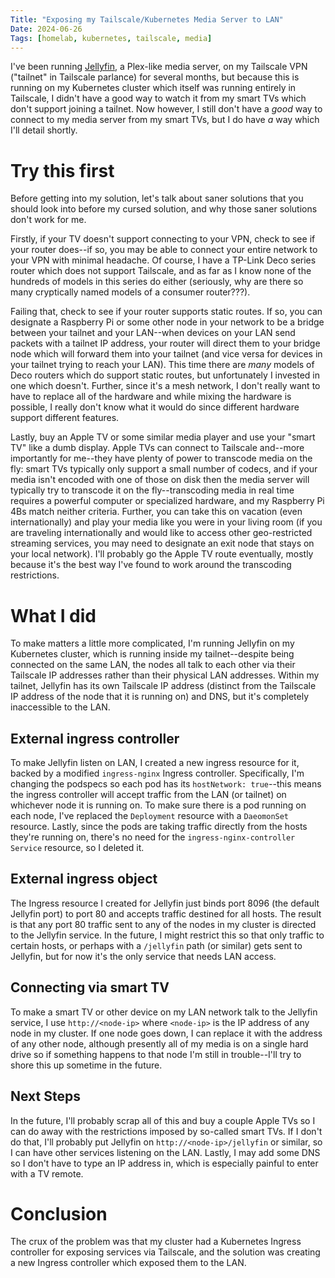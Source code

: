 ```yaml
---
Title: "Exposing my Tailscale/Kubernetes Media Server to LAN"
Date: 2024-06-26
Tags: [homelab, kubernetes, tailscale, media]
---
```


I've been running [Jellyfin](https://jellyfin.org), a Plex-like media server, on
my Tailscale VPN ("tailnet" in Tailscale parlance) for several months, but
because this is running on my Kubernetes cluster which itself was running
entirely in Tailscale, I didn't have a good way to watch it from my smart TVs
which don't support joining a tailnet. Now however, I still don't have a _good_
way to connect to my media server from my smart TVs, but I do have _a_ way which
I'll detail shortly.

<!-- more -->

# Try this first

Before getting into my solution, let's talk about saner solutions that you
should look into before my cursed solution, and why those saner solutions don't
work for me.

Firstly, if your TV doesn't support connecting to your VPN, check to see if your
router does--if so, you may be able to connect your entire network to your VPN
with minimal headache. Of course, I have a TP-Link Deco series router which does
not support Tailscale, and as far as I know none of the hundreds of models in
this series do either (seriously, why are there so many cryptically named models
of a consumer router???).

Failing that, check to see if your router supports static routes. If so, you can
designate a Raspberry Pi or some other node in your network to be a bridge
between your tailnet and your LAN--when devices on your LAN send packets with a
tailnet IP address, your router will direct them to your bridge node which will
forward them into your tailnet (and vice versa for devices in your tailnet
trying to reach your LAN). This time there are _many_ models of Deco routers
which do support static routes, but unfortunately I invested in one which
doesn't. Further, since it's a mesh network, I don't really want to have to
replace all of the hardware and while mixing the hardware is possible, I really
don't know what it would do since different hardware support different features.

Lastly, buy an Apple TV or some similar media player and use your "smart TV"
like a dumb display. Apple TVs can connect to Tailscale and--more importantly
for me--they have plenty of power to transcode media on the fly: smart TVs
typically only support a small number of codecs, and if your media isn't encoded
with one of those on disk then the media server will typically try to transcode
it on the fly--transcoding media in real time requires a powerful computer or
specialized hardware, and my Raspberry Pi 4Bs match neither criteria. Further,
you can take this on vacation (even internationally) and play your media like
you were in your living room (if you are traveling internationally and would
like to access other geo-restricted streaming services, you may need to
designate an exit node that stays on your local network). I'll probably go the
Apple TV route eventually, mostly because it's the best way I've found to work
around the transcoding restrictions.

# What I did

To make matters a little more complicated, I'm running Jellyfin on my Kubernetes
cluster, which is running inside my tailnet--despite being connected on the same
LAN, the nodes all talk to each other via their Tailscale IP addresses rather
than their physical LAN addresses. Within my tailnet, Jellyfin has its own
Tailscale IP address (distinct from the Tailscale IP address of the node that it
is running on) and DNS, but it's completely inaccessible to the LAN.

## External ingress controller

To make Jellyfin listen on LAN, I created a new ingress resource for it, backed
by a modified `ingress-nginx` Ingress controller. Specifically, I'm changing the
podspecs so each pod has its `hostNetwork: true`--this means the ingress
controller will accept traffic from the LAN (or tailnet) on whichever node it is
running on.  To make sure there is a pod running on each node, I've replaced the
`Deployment` resource with a `DaeomonSet` resource. Lastly, since the pods are
taking traffic directly from the hosts they're running on, there's no need for
the `ingress-nginx-controller` `Service` resource, so I deleted it.

## External ingress object

The Ingress resource I created for Jellyfin just binds port 8096 (the default
Jellyfin port) to port 80 and accepts traffic destined for all hosts. The result
is that any port 80 traffic sent to any of the nodes in my cluster is directed
to the Jellyfin service. In the future, I might restrict this so that only
traffic to certain hosts, or perhaps with a `/jellyfin` path (or similar) gets
sent to Jellyfin, but for now it's the only service that needs LAN access.

## Connecting via smart TV

To make a smart TV or other device on my LAN network talk to the Jellyfin
service, I use `http://<node-ip>` where `<node-ip>` is the IP address of any
node in my cluster. If one node goes down, I can replace it with the address of
any other node, although presently all of my media is on a single hard drive so
if something happens to that node I'm still in trouble--I'll try to shore this
up sometime in the future.

## Next Steps

In the future, I'll probably scrap all of this and buy a couple Apple TVs so I
can do away with the restrictions imposed by so-called smart TVs. If I don't do
that, I'll probably put Jellyfin on `http://<node-ip>/jellyfin` or similar, so I
can have other services listening on the LAN. Lastly, I may add some DNS so I
don't have to type an IP address in, which is especially painful to enter with a
TV remote.

# Conclusion

The crux of the problem was that my cluster had a Kubernetes Ingress controller
for exposing services via Tailscale, and the solution was creating a new Ingress
controller which exposed them to the LAN.